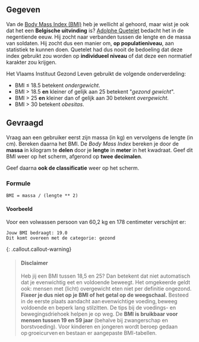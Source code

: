 ## Gegeven
Van de <a href="https://www.gezondleven.be/themas/voeding/obesitas-en-overgewicht/body-mass-index-bmi" target="_blank">Body Mass Index (BMI)</a> heb je wellicht al gehoord, maar wist je ook dat het een **Belgische uitvinding** is? <a href="https://nl.wikipedia.org/wiki/Adolphe_Quetelet" target="_blank">Adolphe Quetelet</a> bedacht het in de negentiende eeuw. Hij zocht naar verbanden tussen de lengte en de massa van soldaten. Hij zocht dus een manier om, **op populatieniveau**, aan statistiek te kunnen doen. Quetelet had dus nooit de bedoeling dat deze index gebruikt zou worden op **individueel niveau** of dat deze een normatief karakter zou krijgen.

Het Vlaams Instituut Gezond Leven gebruikt de volgende onderverdeling:

- BMI ≤ 18.5 betekent *ondergewicht*. 
- BMI > 18.5 **en** kleiner of gelijk aan 25 betekent "*gezond gewicht*".
- BMI > 25 **en** kleiner dan of gelijk aan 30 betekent *overgewicht*. 
- BMI > 30 betekent *obesitas*. 

## Gevraagd
Vraag aan een gebruiker eerst zijn massa (in kg) en vervolgens de lengte (in cm). Bereken daarna het BMI. De *Body Mass Index* bereken je door de **massa** in kilogram te **delen** door je **lengte** in **meter** in het kwadraat. Geef dit BMI weer op het scherm, afgerond op **twee decimalen**.

Geef daarna **ook de classificatie** weer op het scherm.

### Formule 
```
BMI = massa / (lengte ** 2)
```

#### Voorbeeld
Voor een volwassen persoon van 60,2 kg en 178 centimeter verschijnt er:

```
Jouw BMI bedraagt: 19.0
Dit komt overeen met de categorie: gezond
```

{: .callout.callout-warning}
>#### Disclaimer
> Heb jij een BMI tussen 18,5 en 25? Dan betekent dat niet automatisch dat je evenwichtig eet en voldoende beweegt. Het omgekeerde geldt ook: mensen met (licht) overgewicht eten niet per definitie ongezond. **Fixeer je dus niet op je BMI of het getal op de weegschaal.** Besteed in de eerste plaats aandacht aan evenwichtige voeding, beweeg voldoende en beperk lang stilzitten. De tips bij de voedings- en bewegingsdriehoek helpen je op weg. 
> De **BMI is bruikbaar voor mensen tussen 19 en 59 jaar** (behalve bij zwangerschap en borstvoeding). Voor kinderen en jongeren wordt beroep gedaan op groeicurven en bestaan er aangepaste BMI-tabellen. 
